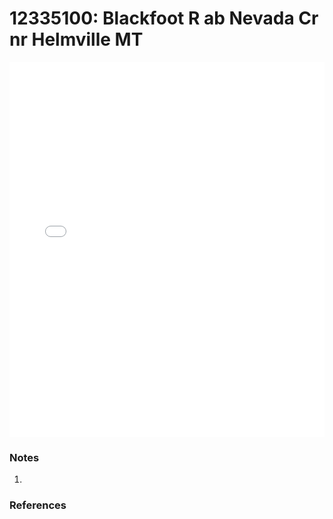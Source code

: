 # 12335100: Blackfoot R ab Nevada Cr nr Helmville MT

<iframe src="/distribution_estimation/_static/stations/12335100_fdc.html" width="100%" height="600" frameborder="0"></iframe>

### Notes
1. 

### References

